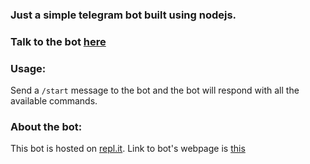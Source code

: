 ### Just a simple telegram bot built using nodejs.

### Talk to the bot [here](https://t.me/ChomtuBot)

### Usage:
Send a `/start` message to the bot and the bot will respond with all the available commands.

### About the bot:
This bot is hosted on [repl.it](https://repl.it). Link to bot's webpage is [this](https://chomtu.vector2912.repl.co) 
